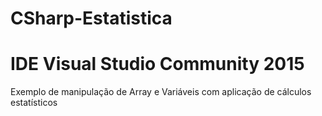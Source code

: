# CSharp-Estatistica
# IDE Visual Studio Community 2015
Exemplo de manipulação de Array e Variáveis com aplicação de cálculos estatísticos
